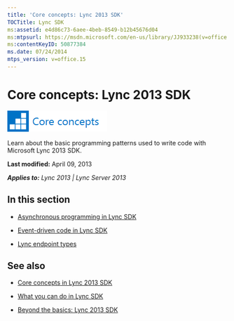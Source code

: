 ```yaml
---
title: 'Core concepts: Lync 2013 SDK'
TOCTitle: Lync SDK
ms:assetid: e4d86c73-6aee-4beb-8549-b12b45676d04
ms:mtpsurl: https://msdn.microsoft.com/en-us/library/JJ933238(v=office.15)
ms:contentKeyID: 50877384
ms.date: 07/24/2014
mtps_version: v=office.15
---
```


# Core concepts: Lync 2013 SDK

![Core concepts](images/JJ933133.mod_icon_CoreConcepts_long(Office.15).png "Core concepts")

Learn about the basic programming patterns used to write code with Microsoft Lync 2013 SDK.

**Last modified:** April 09, 2013

***Applies to:** Lync 2013 | Lync Server 2013*

## In this section

  - [Asynchronous programming in Lync SDK](asynchronous-programming-in-lync-sdk.md)

  - [Event-driven code in Lync SDK](event-driven-code-in-lync-sdk.md)

  - [Lync endpoint types](lync-endpoint-types.md)

## See also

  - [Core concepts in Lync 2013 SDK](core-concepts-in-lync-2013-sdk.md)

  - [What you can do in Lync SDK](what-you-can-do-in-lync-sdk.md)

  - [Beyond the basics: Lync 2013 SDK](beyond-the-basics-lync-2013-sdk.md)

